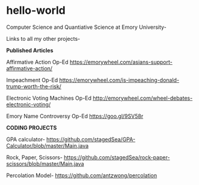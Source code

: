 # hello-world
Computer Science and Quantiative Science at Emory University-

Links to all my other projects-



**Published Articles** 

Affirmative Action Op-Ed
https://emorywheel.com/asians-support-affirmative-action/

Impeachment Op-Ed
https://emorywheel.com/is-impeaching-donald-trump-worth-the-risk/

Electronic Voting Machines Op-Ed
http://emorywheel.com/wheel-debates-electronic-voting/

Emory Name Controversy Op-Ed
https://goo.gl/9SV58r


 



**CODING PROJECTS** 

GPA calculator- 
https://github.com/stagedSea/GPA-Calculator/blob/master/Main.java

Rock, Paper, Scissors-
https://github.com/stagedSea/rock-paper-scissors/blob/master/Main.java

Percolation Model-
https://github.com/antzwong/percolation


